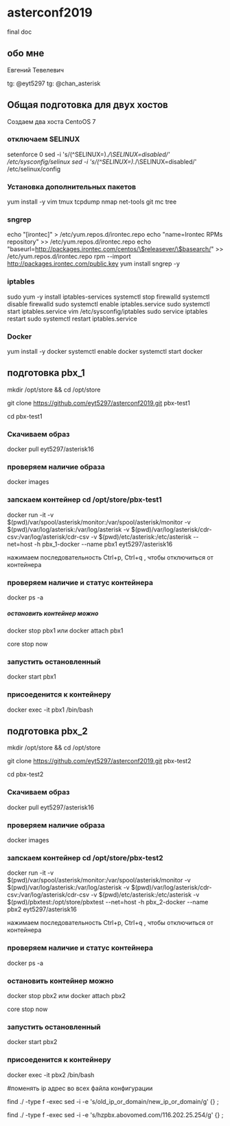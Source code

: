 # asterconf2019
final doc
## обо мне
Евгений Тевелевич

tg: @eyt5297
tg: @chan_asterisk


## Общая подготовка для двух хостов

Создаем два хоста CentoOS 7

### отключаем SELINUX
setenforce 0
sed -i 's/\(^SELINUX=\).*/\SELINUX=disabled/' /etc/sysconfig/selinux
sed -i 's/\(^SELINUX=\).*/\SELINUX=disabled/' /etc/selinux/config

### Установка дополнительных пакетов
yum install -y vim tmux tcpdump nmap net-tools git mc tree 

### sngrep 
 echo "[irontec]" > /etc/yum.repos.d/irontec.repo 
 echo "name=Irontec RPMs repository" >> /etc/yum.repos.d/irontec.repo 
 echo "baseurl=http://packages.irontec.com/centos/\$releasever/\$basearch/" >> /etc/yum.repos.d/irontec.repo 
 rpm --import http://packages.irontec.com/public.key
 yum install sngrep -y

### iptables 
 sudo yum -y install iptables-services
 systemctl stop firewalld
 systemctl disable firewalld
 sudo systemctl enable iptables.service
 sudo systemctl start iptables.service
 vim /etc/sysconfig/iptables
 sudo service iptables restart
 sudo systemctl restart iptables.service

### Docker
yum install -y docker
systemctl enable docker
systemctl start docker


## подготовка pbx_1

mkdir /opt/store && cd /opt/store

git clone https://github.com/eyt5297/asterconf2019.git pbx-test1

cd pbx-test1

### Скачиваем образ
docker pull eyt5297/asterisk16

### проверяем наличие образа
docker images

### запскаем контейнер cd /opt/store/pbx-test1 
docker run -it -v $(pwd)/var/spool/asterisk/monitor:/var/spool/asterisk/monitor -v $(pwd)/var/log/asterisk:/var/log/asterisk -v $(pwd)/var/log/asterisk/cdr-csv:/var/log/asterisk/cdr-csv -v $(pwd)/etc/asterisk:/etc/asterisk --net=host -h pbx_1-docker --name pbx1 eyt5297/asterisk16

нажимаем последовательность Ctrl+p, Ctrl+q , чтобы отключиться от контейнера

### проверяем наличие и статус контейнера
docker ps -a

##### остановить контейнер можно 
docker stop pbx1
или
docker attach pbx1 

core stop now

### запустить остановленный 
docker start pbx1

### присоеденится к контейнеру 
docker exec -it  pbx1 /bin/bash




## подготовка pbx_2

mkdir /opt/store && cd /opt/store

git clone https://github.com/eyt5297/asterconf2019.git pbx-test2
 
cd pbx-test2

### Скачиваем образ
docker pull eyt5297/asterisk16

### проверяем наличие образа
docker images

### запскаем контейнер cd /opt/store/pbx-test2 
docker run -it -v $(pwd)/var/spool/asterisk/monitor:/var/spool/asterisk/monitor -v $(pwd)/var/log/asterisk:/var/log/asterisk -v $(pwd)/var/log/asterisk/cdr-csv:/var/log/asterisk/cdr-csv -v $(pwd)/etc/asterisk:/etc/asterisk -v $(pwd)/pbxtest:/opt/store/pbxtest --net=host -h pbx_2-docker --name pbx2 eyt5297/asterisk16 

нажимаем последовательность Ctrl+p, Ctrl+q , чтобы отключиться от контейнера

### проверяем наличие и статус контейнера
docker ps -a

### остановить контейнер можно 
docker stop pbx2
или
docker attach pbx2 

core stop now

### запустить остановленный 
docker start pbx2

### присоеденится к контейнеру 
docker exec -it pbx2 /bin/bash


#поменять ip адрес во всех файла конфигурации

find ./ -type f -exec sed -i -e 's/old_ip_or_domain/new_ip_or_domain/g' {} \;


find ./ -type f -exec sed -i -e 's/hzpbx.abovomed.com/116.202.25.254/g' {} \;
